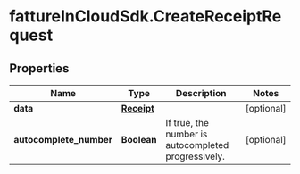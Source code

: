 # fattureInCloudSdk.CreateReceiptRequest

## Properties

Name | Type | Description | Notes
------------ | ------------- | ------------- | -------------
**data** | [**Receipt**](Receipt.md) |  | [optional] 
**autocomplete_number** | **Boolean** | If true, the number is autocompleted progressively. | [optional] 


